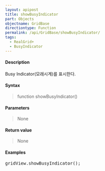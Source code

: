 ```yaml
---
layout: apipost
title: showBusyIndicator
part: Objects
objectname: GridBase
directiontype: Function
permalink: /api/GridBase/showBusyIndicator/
tags:
  - RealGrid+
  - BusyIndicator
---
```



#### Description

 Busy Indicator(모래시계)를 표시한다.

#### Syntax

> function showBusyIndicator()

#### Parameters

> None

#### Return value

> None

#### Examples 

<pre class="prettyprint">
gridView.showBusyIndicator();
</pre>
